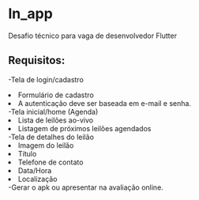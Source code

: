 # ln_app

Desafio técnico para vaga de desenvolvedor Flutter

## Requisitos:

-Tela de login/cadastro
    <li>Formulário de cadastro</li>
    <li>A autenticação deve ser baseada em e-mail e senha.</li>
-Tela inicial/home (Agenda)
    <li>Lista de leilões ao-vivo</li>
    <li>Listagem de próximos leilões agendados</li>
-Tela de detalhes do leilão
    <li>Imagem do leilão</li>
    <li>Título</li>
    <li>Telefone de contato</li>
    <li>Data/Hora</li>
    <li>Localização</li>
-Gerar o apk ou apresentar na avaliação online.
